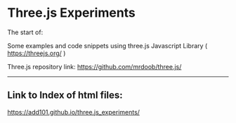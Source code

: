 # Three.js Experiments

The start of: 

Some examples and code snippets using three.js Javascript Library ( https://threejs.org/ ) 

Three.js repository link: https://github.com/mrdoob/three.js/

----------------------------------------------------------------

## Link to Index of html files:

https://add101.github.io/three.js_experiments/
